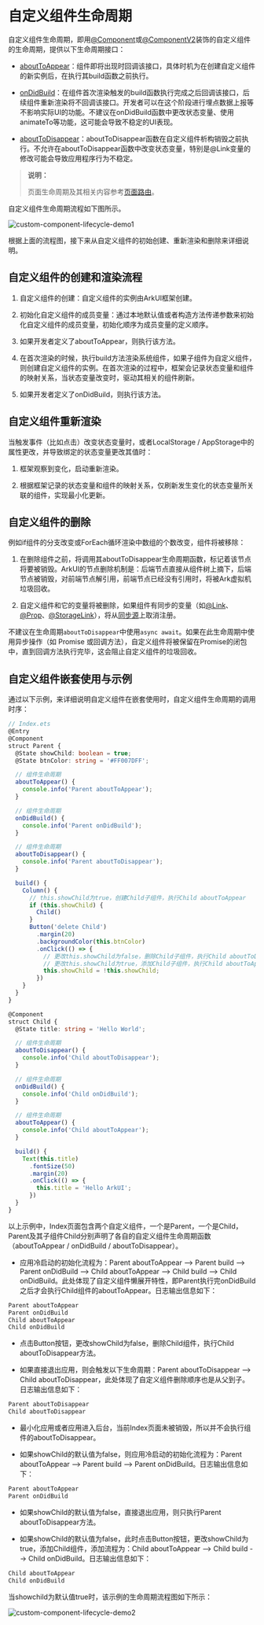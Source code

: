 # 自定义组件生命周期
<!--Kit: ArkUI-->
<!--Subsystem: ArkUI-->
<!--Owner: @jiyujia926; @huyisuo-->
<!--SE: @zhangboren-->
<!--TSE: @TerryTsao-->

自定义组件生命周期，即用[@Component](arkts-create-custom-components.md#component)或[@ComponentV2](arkts-new-componentV2.md)装饰的自定义组件的生命周期，提供以下生命周期接口：


- [aboutToAppear](../../reference/apis-arkui/arkui-ts/ts-custom-component-lifecycle.md#abouttoappear)：组件即将出现时回调该接口，具体时机为在创建自定义组件的新实例后，在执行其build函数之前执行。

- [onDidBuild](../../reference/apis-arkui/arkui-ts/ts-custom-component-lifecycle.md#ondidbuild12)：在组件首次渲染触发的build函数执行完成之后回调该接口，后续组件重新渲染将不回调该接口。开发者可以在这个阶段进行埋点数据上报等不影响实际UI的功能。不建议在onDidBuild函数中更改状态变量、使用animateTo等功能，这可能会导致不稳定的UI表现。

- [aboutToDisappear](../../reference/apis-arkui/arkui-ts/ts-custom-component-lifecycle.md#abouttodisappear)：aboutToDisappear函数在自定义组件析构销毁之前执行。不允许在aboutToDisappear函数中改变状态变量，特别是@Link变量的修改可能会导致应用程序行为不稳定。

> **说明：**
>
> 页面生命周期及其相关内容参考[页面路由](../arkts-routing.md#生命周期)。

自定义组件生命周期流程如下图所示。


![custom-component-lifecycle-demo1](figures/custom-component-lifecycle-demo1.png)


根据上面的流程图，接下来从自定义组件的初始创建、重新渲染和删除来详细说明。


## 自定义组件的创建和渲染流程

1. 自定义组件的创建：自定义组件的实例由ArkUI框架创建。

2. 初始化自定义组件的成员变量：通过本地默认值或者构造方法传递参数来初始化自定义组件的成员变量，初始化顺序为成员变量的定义顺序。

3. 如果开发者定义了aboutToAppear，则执行该方法。

4. 在首次渲染的时候，执行build方法渲染系统组件，如果子组件为自定义组件，则创建自定义组件的实例。在首次渲染的过程中，框架会记录状态变量和组件的映射关系，当状态变量改变时，驱动其相关的组件刷新。

5. 如果开发者定义了onDidBuild，则执行该方法。

## 自定义组件重新渲染

当触发事件（比如点击）改变状态变量时，或者LocalStorage / AppStorage中的属性更改，并导致绑定的状态变量更改其值时：

1. 框架观察到变化，启动重新渲染。

2. 根据框架记录的状态变量和组件的映射关系，仅刷新发生变化的状态变量所关联的组件，实现最小化更新。

## 自定义组件的删除

例如if组件的分支改变或ForEach循环渲染中数组的个数改变，组件将被移除：

1. 在删除组件之前，将调用其aboutToDisappear生命周期函数，标记着该节点将要被销毁。ArkUI的节点删除机制是：后端节点直接从组件树上摘下，后端节点被销毁，对前端节点解引用，前端节点已经没有引用时，将被Ark虚拟机垃圾回收。

2. 自定义组件和它的变量将被删除，如果组件有同步的变量（如[@Link](arkts-link.md)、[@Prop](arkts-prop.md)、[@StorageLink](arkts-appstorage.md#storagelink)），将从[同步源](arkts-state-management-overview.md#基本概念)上取消注册。

不建议在生命周期`aboutToDisappear`中使用`async await`。如果在此生命周期中使用异步操作（如 Promise 或回调方法），自定义组件将被保留在Promise的闭包中，直到回调方法执行完毕，这会阻止自定义组件的垃圾回收。

## 自定义组件嵌套使用与示例

通过以下示例，来详细说明自定义组件在嵌套使用时，自定义组件生命周期的调用时序：

```ts
// Index.ets
@Entry
@Component
struct Parent {
  @State showChild: boolean = true;
  @State btnColor: string = '#FF007DFF';

  // 组件生命周期
  aboutToAppear() {
    console.info('Parent aboutToAppear');
  }

  // 组件生命周期
  onDidBuild() {
    console.info('Parent onDidBuild');
  }

  // 组件生命周期
  aboutToDisappear() {
    console.info('Parent aboutToDisappear');
  }

  build() {
    Column() {
      // this.showChild为true，创建Child子组件，执行Child aboutToAppear
      if (this.showChild) {
        Child()
      }
      Button('delete Child')
        .margin(20)
        .backgroundColor(this.btnColor)
        .onClick(() => {
          // 更改this.showChild为false，删除Child子组件，执行Child aboutToDisappear
          // 更改this.showChild为true，添加Child子组件，执行Child aboutToAppear
          this.showChild = !this.showChild;
        })
    }
  }
}

@Component
struct Child {
  @State title: string = 'Hello World';

  // 组件生命周期
  aboutToDisappear() {
    console.info('Child aboutToDisappear');
  }

  // 组件生命周期
  onDidBuild() {
    console.info('Child onDidBuild');
  }

  // 组件生命周期
  aboutToAppear() {
    console.info('Child aboutToAppear');
  }

  build() {
    Text(this.title)
      .fontSize(50)
      .margin(20)
      .onClick(() => {
        this.title = 'Hello ArkUI';
      })
  }
}
```

以上示例中，Index页面包含两个自定义组件，一个是Parent，一个是Child，Parent及其子组件Child分别声明了各自的自定义组件生命周期函数（aboutToAppear / onDidBuild / aboutToDisappear）。

- 应用冷启动的初始化流程为：Parent aboutToAppear --&gt; Parent build --&gt; Parent onDidBuild --&gt; Child aboutToAppear --&gt; Child build --&gt; Child onDidBuild。此处体现了自定义组件懒展开特性，即Parent执行完onDidBuild之后才会执行Child组件的aboutToAppear。日志输出信息如下：

```ts
Parent aboutToAppear
Parent onDidBuild
Child aboutToAppear
Child onDidBuild
```

- 点击Button按钮，更改showChild为false，删除Child组件，执行Child aboutToDisappear方法。

- 如果直接退出应用，则会触发以下生命周期：Parent aboutToDisappear --&gt; Child aboutToDisappear，此处体现了自定义组件删除顺序也是从父到子。日志输出信息如下：

```ts
Parent aboutToDisappear
Child aboutToDisappear
```

- 最小化应用或者应用进入后台，当前Index页面未被销毁，所以并不会执行组件的aboutToDisappear。

- 如果showChild的默认值为false，则应用冷启动的初始化流程为：Parent aboutToAppear --&gt; Parent build --&gt; Parent onDidBuild。日志输出信息如下：

```ts
Parent aboutToAppear
Parent onDidBuild
```
- 如果showChild的默认值为false，直接退出应用，则只执行Parent aboutToDisappear方法。

- 如果showChild的默认值为false，此时点击Button按钮，更改showChild为true，添加Child组件，添加流程为：Child aboutToAppear --&gt; Child build --&gt; Child onDidBuild。日志输出信息如下：

```ts
Child aboutToAppear
Child onDidBuild
```
当showchild为默认值true时，该示例的生命周期流程图如下所示：

![custom-component-lifecycle-demo2](figures/custom-component-lifecycle-demo2.png)